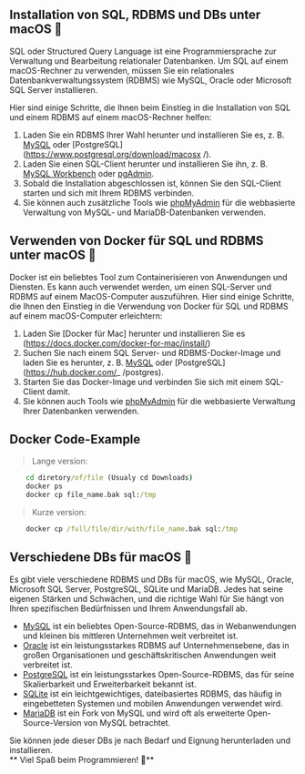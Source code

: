 ## Installation von SQL, RDBMS und DBs unter macOS 🍎

SQL oder Structured Query Language ist eine Programmiersprache zur Verwaltung und Bearbeitung relationaler Datenbanken. Um SQL auf einem macOS-Rechner zu verwenden, müssen Sie ein relationales Datenbankverwaltungssystem (RDBMS) wie MySQL, Oracle oder Microsoft SQL Server installieren.

Hier sind einige Schritte, die Ihnen beim Einstieg in die Installation von SQL und einem RDBMS auf einem macOS-Rechner helfen:

1. Laden Sie ein RDBMS Ihrer Wahl herunter und installieren Sie es, z. B. [MySQL](https://dev.mysql.com/downloads/mysql/) oder [PostgreSQL](https://www.postgresql.org/download/macosx /).
2. Laden Sie einen SQL-Client herunter und installieren Sie ihn, z. B. [MySQL Workbench](https://dev.mysql.com/downloads/workbench/) oder [pgAdmin](https://www.pgadmin.org/download/macos4/ ).
3. Sobald die Installation abgeschlossen ist, können Sie den SQL-Client starten und sich mit Ihrem RDBMS verbinden.
4. Sie können auch zusätzliche Tools wie [phpMyAdmin](https://www.phpmyadmin.net/) für die webbasierte Verwaltung von MySQL- und MariaDB-Datenbanken verwenden.

## Verwenden von Docker für SQL und RDBMS unter macOS 🐳
Docker ist ein beliebtes Tool zum Containerisieren von Anwendungen und Diensten. Es kann auch verwendet werden, um einen SQL-Server und RDBMS auf einem MacOS-Computer auszuführen. Hier sind einige Schritte, die Ihnen den Einstieg in die Verwendung von Docker für SQL und RDBMS auf einem macOS-Computer erleichtern:

1. Laden Sie [Docker für Mac] herunter und installieren Sie es (https://docs.docker.com/docker-for-mac/install/)
2. Suchen Sie nach einem SQL Server- und RDBMS-Docker-Image und laden Sie es herunter, z. B. [MySQL](https://hub.docker.com/_/mysql) oder [PostgreSQL](https://hub.docker.com/_ /postgres).
3. Starten Sie das Docker-Image und verbinden Sie sich mit einem SQL-Client damit.
4. Sie können auch Tools wie [phpMyAdmin](https://hub.docker.com/r/phpmyadmin/phpmyadmin/) für die webbasierte Verwaltung Ihrer Datenbanken verwenden.

## Docker Code-Example
> Lange version:
```cmd
    cd diretory/of/file (Usualy cd Downloads)
    docker ps
    docker cp file_name.bak sql:/tmp
```

> Kurze version:
```cmd
    docker cp /full/file/dir/with/file_name.bak sql:/tmp
```

## Verschiedene DBs für macOS 🍎
Es gibt viele verschiedene RDBMS und DBs für macOS, wie MySQL, Oracle, Microsoft SQL Server, PostgreSQL, SQLite und MariaDB. Jedes hat seine eigenen Stärken und Schwächen, und die richtige Wahl für Sie hängt von Ihren spezifischen Bedürfnissen und Ihrem Anwendungsfall ab.

- [MySQL](https://www.mysql.com/) ist ein beliebtes Open-Source-RDBMS, das in Webanwendungen und kleinen bis mittleren Unternehmen weit verbreitet ist.
- [Oracle](https://www.oracle.com/database/) ist ein leistungsstarkes RDBMS auf Unternehmensebene, das in großen Organisationen und geschäftskritischen Anwendungen weit verbreitet ist.
- [PostgreSQL](https://www.postgresql.org/) ist ein leistungsstarkes Open-Source-RDBMS, das für seine Skalierbarkeit und Erweiterbarkeit bekannt ist.
- [SQLite](https://www.sqlite.org/) ist ein leichtgewichtiges, dateibasiertes RDBMS, das häufig in eingebetteten Systemen und mobilen Anwendungen verwendet wird.
- [MariaDB](https://mariadb.org/) ist ein Fork von MySQL und wird oft als erweiterte Open-Source-Version von MySQL betrachtet.

Sie können jede dieser DBs je nach Bedarf und Eignung herunterladen und installieren. <br>
** Viel Spaß beim Programmieren! 🚀**
